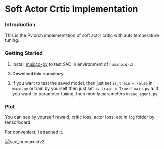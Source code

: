 
# Soft Actor Crtic Implementation

### Introduction
This is the Pytorch implementation of soft actor critic with auto temperature tuning.

### Getting Started

1. Install [mujoco-py](https://github.com/openai/mujoco-py) to test SAC in environment of `humanoid-v2`.

2. Download this repository.

3. If you want to test the saved model, then just set `is_train = False` in `main.py` or train by yourself then just set `is_train = True` in `main.py`
    a. If you want do parameter tuning, then modify parameters in `sac_agent.py`

### Plot

You can see by yourself reward, critic loss, actor loss, etc in `log` folder by tensorboard.

For convenient, I attached it.

![sac_humanoidv2](https://user-images.githubusercontent.com/73100569/128279001-b1a26517-848a-4ae4-ad17-735ccf064efa.png)